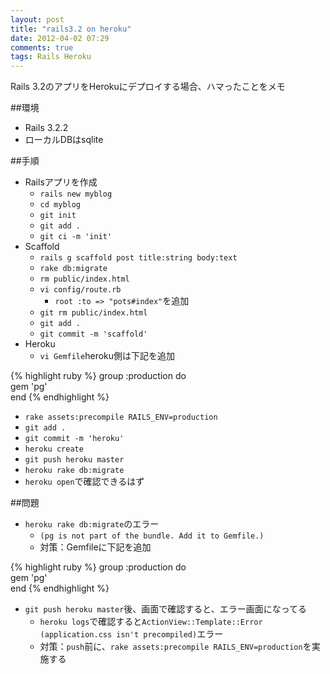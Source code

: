```yaml
---
layout: post
title: "rails3.2 on heroku"
date: 2012-04-02 07:29
comments: true
tags: Rails Heroku
---
```


Rails 3.2のアプリをHerokuにデプロイする場合、ハマったことをメモ

##環境

* Rails 3.2.2
* ローカルDBはsqlite

##手順
* Railsアプリを作成
    * `rails new myblog`
    * `cd myblog`
    * `git init`
    * `git add .`
    * `git ci -m 'init'`
* Scaffold
    * `rails g scaffold post title:string body:text`
    * `rake db:migrate`
    * `rm public/index.html`
    * `vi config/route.rb`
        * `root :to => "pots#index"`を追加
    * `git rm public/index.html`
    * `git add .`
    * `git commit -m 'scaffold'`
* Heroku
    * `vi Gemfile`heroku側は下記を追加

{% highlight ruby %}
group :production do  
     gem 'pg'  
end
{% endhighlight %}
    
* `rake assets:precompile RAILS_ENV=production`
* `git add .`
* `git commit -m 'heroku'`
* `heroku create`
* `git push heroku master`
* `heroku rake db:migrate`
* `heroku open`で確認できるはず

##問題
* `heroku rake db:migrate`のエラー
    * `(pg is not part of the bundle. Add it to Gemfile.)`
    * 対策：Gemfileに下記を追加

{% highlight ruby %}
group :production do  
  gem 'pg'  
end
{% endhighlight %}

* `git push heroku master`後、画面で確認すると、エラー画面になってる
    * `heroku logs`で確認すると`ActionView::Template::Error (application.css isn't precompiled)`エラー
    * 対策：`push`前に、`rake assets:precompile RAILS_ENV=production`を実施する
